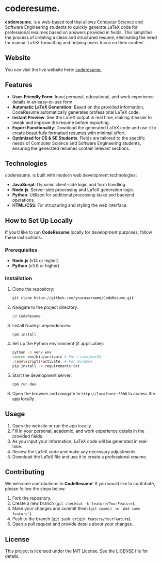 # coderesume.

**coderesume.** is a web-based tool that allows Computer Science and Software Engineering students to quickly generate LaTeX code for professional resumes based on answers provided in fields. This simplifies the process of creating a clean and structured resume, eliminating the need for manual LaTeX formatting and helping users focus on their content.

## Website

You can visit the live website here: [coderesume.](https://coderesume-alpha-testing.vercel.app/)

## Features

- **User-Friendly Form**: Input personal, educational, and work experience details in an easy-to-use form.
- **Automatic LaTeX Generation**: Based on the provided information, CodeResume automatically generates professional LaTeX code.
- **Instant Preview**: See the LaTeX output in real time, making it easier to tweak and improve the resume before exporting.
- **Export Functionality**: Download the generated LaTeX code and use it to create beautifully formatted resumes with minimal effort.
- **Optimized for CS & SE Students**: Fields are tailored to the specific needs of Computer Science and Software Engineering students, ensuring the generated resumes contain relevant sections.

## Technologies

coderesume. is built with modern web development technologies:
- **JavaScript**: Dynamic client-side logic and form handling.
- **Node.js**: Server-side processing and LaTeX generation logic.
- **Python**: Utilized for additional processing tasks and backend operations.
- **HTML/CSS**: For structuring and styling the web interface.

## How to Set Up Locally

If you’d like to run **CodeResume** locally for development purposes, follow these instructions:

### Prerequisites
- **Node.js** (v14 or higher)
- **Python** (v3.6 or higher)

### Installation
1. Clone the repository:
    ```bash
    git clone https://github.com/yourusername/CodeResume.git
    ```

2. Navigate to the project directory:
    ```bash
    cd CodeResume
    ```

3. Install Node.js dependencies:
    ```bash
    npm install
    ```

4. Set up the Python environment (if applicable):
    ```bash
    python -m venv env
    source env/bin/activate # For Linux/macOS
    .\env\Scripts\activate  # For Windows
    pip install -r requirements.txt
    ```

5. Start the development server:
    ```bash
    npm run dev
    ```

6. Open the browser and navigate to `http://localhost:3000` to access the app locally.

## Usage

1. Open the website or run the app locally.
2. Fill in your personal, academic, and work experience details in the provided fields.
3. As you input your information, LaTeX code will be generated in real-time.
4. Review the LaTeX code and make any necessary adjustments.
5. Download the LaTeX file and use it to create a professional resume.

## Contributing

We welcome contributions to **CodeResume**! If you would like to contribute, please follow the steps below:
1. Fork the repository.
2. Create a new branch (`git checkout -b feature/YourFeature`).
3. Make your changes and commit them (`git commit -m 'Add some feature'`).
4. Push to the branch (`git push origin feature/YourFeature`).
5. Open a pull request and provide details about your changes.

## License

This project is licensed under the MIT License. See the [LICENSE](LICENSE) file for details.
